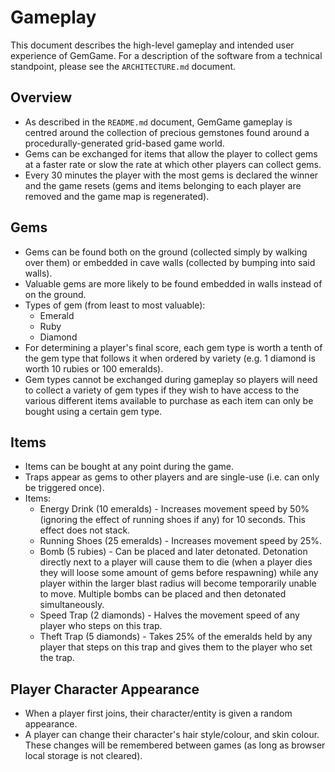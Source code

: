 # Gameplay

This document describes the high-level gameplay and intended user experience of GemGame. For a description of the software from a technical standpoint, please see the `ARCHITECTURE.md` document.

## Overview

* As described in the `README.md` document, GemGame gameplay is centred around the collection of precious gemstones found around a procedurally-generated grid-based game world.
* Gems can be exchanged for items that allow the player to collect gems at a faster rate or slow the rate at which other players can collect gems.
* Every 30 minutes the player with the most gems is declared the winner and the game resets (gems and items belonging to each player are removed and the game map is regenerated).

## Gems

* Gems can be found both on the ground (collected simply by walking over them) or embedded in cave walls (collected by bumping into said walls).
* Valuable gems are more likely to be found embedded in walls instead of on the ground.
* Types of gem (from least to most valuable):
  * Emerald
  * Ruby
  * Diamond
* For determining a player's final score, each gem type is worth a tenth of the gem type that follows it when ordered by variety (e.g. 1 diamond is worth 10 rubies or 100 emeralds).
* Gem types cannot be exchanged during gameplay so players will need to collect a variety of gem types if they wish to have access to the various different items available to purchase as each item can only be bought using a certain gem type.

## Items

* Items can be bought at any point during the game.
* Traps appear as gems to other players and are single-use (i.e. can only be triggered once).
* Items:
  * Energy Drink (10 emeralds) - Increases movement speed by 50% (ignoring the effect of running shoes if any) for 10 seconds. This effect does not stack.
  * Running Shoes (25 emeralds) - Increases movement speed by 25%.
  * Bomb (5 rubies) - Can be placed and later detonated. Detonation directly next to a player will cause them to die (when a player dies they will loose some amount of gems before respawning) while any player within the larger blast radius will become temporarily unable to move. Multiple bombs can be placed and then detonated simultaneously.
  * Speed Trap (2 diamonds) - Halves the movement speed of any player who steps on this trap.
  * Theft Trap (5 diamonds) - Takes 25% of the emeralds held by any player that steps on this trap and gives them to the player who set the trap.

## Player Character Appearance

* When a player first joins, their character/entity is given a random appearance.
* A player can change their character's hair style/colour, and skin colour. These changes will be remembered between games (as long as browser local storage is not cleared).